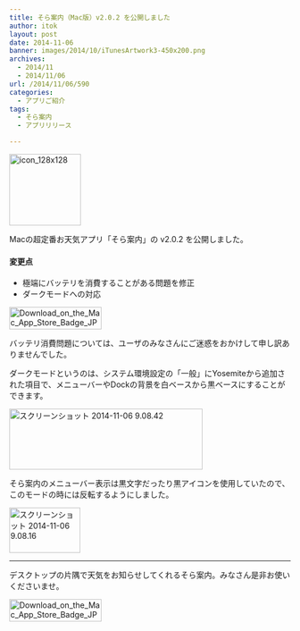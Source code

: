 ```yaml
---
title: そら案内（Mac版）v2.0.2 を公開しました
author: itok
layout: post
date: 2014-11-06
banner: images/2014/10/iTunesArtwork3-450x200.png
archives:
  - 2014/11
  - 2014/11/06
url: /2014/11/06/590
categories:
  - アプリご紹介
tags:
  - そら案内
  - アプリリリース

---
```

<a href="https://itunes.apple.com/app/id599799247" target="_blank"><img src="/images/2014/10/icon_128x128.png" alt="icon_128x128" width="128" height="128" class="alignnone size-full wp-image-529" /></a>

Macの超定番お天気アプリ「そら案内」の v2.0.2 を公開しました。

#### 変更点

  * 極端にバッテリを消費することがある問題を修正
  * ダークモードへの対応

<a href="https://itunes.apple.com/app/id599799247" target="_blank"><img src="/images/2014/05/Download_on_the_Mac_App_Store_Badge_JP_165x40_1004.png" alt="Download_on_the_Mac_App_Store_Badge_JP_165x40_1004" width="165" height="40" class="alignnone size-full wp-image-145" /></a>

バッテリ消費問題については、ユーザのみなさんにご迷惑をおかけして申し訳ありませんでした。

ダークモードというのは、システム環境設定の「一般」にYosemiteから追加された項目で、メニューバーやDockの背景を白ベースから黒ベースにすることができます。

[<img src="/images/2014/11/8e3ac31ee5a53ff6c9271190ebf4acc3.png" alt="スクリーンショット 2014-11-06 9.08.42" width="346" height="109" class="alignnone size-full wp-image-591" />](/images/2014/11/8e3ac31ee5a53ff6c9271190ebf4acc3.png)

そら案内のメニューバー表示は黒文字だったり黒アイコンを使用していたので、このモードの時には反転するようにしました。

[<img src="/images/2014/11/e62c895234f11a79df2465ee479a7ded.png" alt="スクリーンショット 2014-11-06 9.08.16" width="127" height="81" class="alignnone size-full wp-image-592" />](/images/2014/11/e62c895234f11a79df2465ee479a7ded.png)

* * *

デスクトップの片隅で天気をお知らせしてくれるそら案内。みなさん是非お使いくださいませ。

<a href="https://itunes.apple.com/app/id599799247" target="_blank"><img src="/images/2014/05/Download_on_the_Mac_App_Store_Badge_JP_165x40_1004.png" alt="Download_on_the_Mac_App_Store_Badge_JP_165x40_1004" width="165" height="40" class="alignnone size-full wp-image-145" /></a>